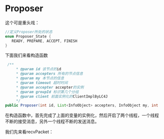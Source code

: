 # Proposer

这个可是重头戏：

```java
//定义Proposer所处的状态
enum Proposer_State {
   READY, PREPARE, ACCEPT, FINISH
}
```



下面我们来看构造函数

```java
 /**
	 * @param id 该节点的id
	 * @param accepters 所有的节点信息
	 * @param my 本节点的信息
	 * @param timeout 超时时间
	 * @param accepter accepter的实例
	 * @param groupId 标识第几个分组
	 * @param client 前面实例化的ClientImplByLC4J
	 */
public Proposer(int id, List<InfoObject> accepters, InfoObject my, int timeout, Accepter accepter, int groupId,CommClient client)
```

在构造函数中，首先完成了上面的变量的实例化，然后开启了两个线程，一个线程不断的接受消息，另外一个线程不断的发送消息。

我们先来看recvPacket：







